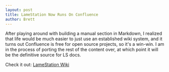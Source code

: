 ```yaml
---
layout: post
title: LameStation Now Runs On Confluence
author: Brett
---
```


After playing around with building a manual section in Markdown, I realized that life would be much easier to just use
an established wiki system, and it turns out Confluence is free for open source projects, so it's a win-win. I am in the
process of porting the rest of the content over, at which point it will be the definitive source for LS docs.

Check it out: [LameStation Wiki](http://lamestation.atlassian.net)
